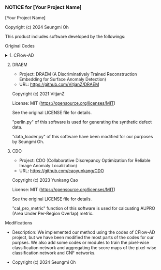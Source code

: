 ### NOTICE for [Your Project Name]

[Your Project Name]

Copyright (c) 2024 Seungmi Oh


This product includes software developed by the followings:

Original Codes

<details>
<summary>
1. CFlow-AD
</summary>

    - Project: CFlow-AD (Real-Time Unsupervised Anomaly Detection with Localization via Conditional Normalizing Flows)
    - URL: https://github.com/gudovskiy/cflow-ad/tree/master
    - Copyright (c) 2021, Panasonic AI Lab of Panasonic Corporation of North America.
    - License: BSD 3-Clause (https://opensource.org/license/bsd-3-clause/)
    - See the original LICENSE file for details.
    - We implemented our method based on this software.
    - Portions of this software have been modified for our purposes by Seungmi Oh.

</details>
    

2. DRAEM
    - Project: DRAEM (A Discriminatively Trained Reconstruction Embedding for Surface Anomaly Detection)
    - URL: https://github.com/VitjanZ/DRAEM
  
    Copyright (c) 2021 VitjanZ
  
    License: MIT (https://opensource.org/licenses/MIT)
  
    See the original LICENSE file for details.
  
    "perlin.py" of this software is used for generating the synthetic defect data. 
  
    "data_loader.py" of this software have been modified for our purposes by Seungmi Oh.
  

3. CDO
    - Project: CDO (Collaborative Discrepancy Optimization for Reliable Image Anomaly Localization)
    - URL: https://github.com/caoyunkang/CDO
  
    Copyright (c) 2023 Yunkang Cao
  
    License: MIT (https://opensource.org/licenses/MIT)
  
    See the original LICENSE file for details.
  
    "cal_pro_metric" function of this software is used for calcuating AUPRO (Area Under Per-Region Overlap) metric.


Modifications

- Description: We implemented our method using the codes of CFlow-AD project, but we have been modified the most parts of the codes for our purpses.
        We also add some codes or modules to train the pixel-wise classification network and aggregating the score maps of the pixel-wise classification network and CNF networks.

- Copyright (c) 2024 Seungmi Oh

